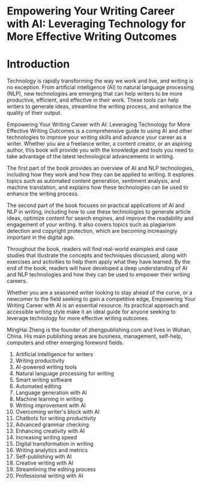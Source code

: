 # Empowering Your Writing Career with AI: Leveraging Technology for More Effective Writing Outcomes

# Introduction

Technology is rapidly transforming the way we work and live, and writing is no exception. From artificial intelligence (AI) to natural language processing (NLP), new technologies are emerging that can help writers to be more productive, efficient, and effective in their work. These tools can help writers to generate ideas, streamline the writing process, and enhance the quality of their output.

Empowering Your Writing Career with AI: Leveraging Technology for More Effective Writing Outcomes is a comprehensive guide to using AI and other technologies to improve your writing skills and advance your career as a writer. Whether you are a freelance writer, a content creator, or an aspiring author, this book will provide you with the knowledge and tools you need to take advantage of the latest technological advancements in writing.

The first part of the book provides an overview of AI and NLP technologies, including how they work and how they can be applied to writing. It explores topics such as automated content generation, sentiment analysis, and machine translation, and explains how these technologies can be used to enhance the writing process.

The second part of the book focuses on practical applications of AI and NLP in writing, including how to use these technologies to generate article ideas, optimize content for search engines, and improve the readability and engagement of your writing. It also covers topics such as plagiarism detection and copyright protection, which are becoming increasingly important in the digital age.

Throughout the book, readers will find real-world examples and case studies that illustrate the concepts and techniques discussed, along with exercises and activities to help them apply what they have learned. By the end of the book, readers will have developed a deep understanding of AI and NLP technologies and how they can be used to empower their writing careers.

Whether you are a seasoned writer looking to stay ahead of the curve, or a newcomer to the field seeking to gain a competitive edge, Empowering Your Writing Career with AI is an essential resource. Its practical approach and accessible writing style make it an ideal guide for anyone seeking to leverage technology for more effective writing outcomes.

MingHai Zheng is the founder of zhengpublishing.com and lives in Wuhan, China. His main publishing areas are business, management, self-help, computers and other emerging foreword fields.


1. Artificial intelligence for writers 
2. Writing productivity 
3. AI-powered writing tools 
4. Natural language processing for writing 
5. Smart writing software 
6. Automated editing 
7. Language generation with AI 
8. Machine learning in writing 
9. Writing improvement with AI 
10. Overcoming writer's block with AI 
11. Chatbots for writing productivity 
12. Advanced grammar checking 
13. Enhancing creativity with AI 
14. Increasing writing speed 
15. Digital transformation in writing 
16. Writing analytics and metrics 
17. Self-publishing with AI 
18. Creative writing with AI 
19. Streamlining the editing process 
20. Professional writing with AI

